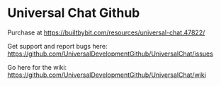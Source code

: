 # Universal Chat Github

Purchase at https://builtbybit.com/resources/universal-chat.47822/

Get support and report bugs here: https://github.com/UniversalDevelopmentGithub/UniversalChat/issues

Go here for the wiki: https://github.com/UniversalDevelopmentGithub/UniversalChat/wiki
